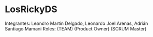 # LosRickyDS
Integrantes: Leandro Martín Delgado, Leonardo Joel Arenas, Adrián Santiago Mamani
Roles:            (TEAM)                (Product Owner)        (SCRUM Master)

